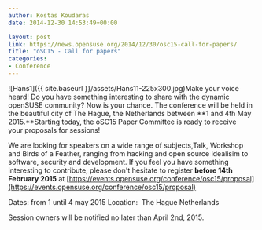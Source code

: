 ```yaml
---
author: Kostas Koudaras
date: 2014-12-30 14:53:49+00:00

layout: post
link: https://news.opensuse.org/2014/12/30/osc15-call-for-papers/
title: "oSC15 - Call for papers"
categories:
- Conference
---
```

![Hans1]({{ site.baseurl }}/assets/Hans11-225x300.jpg)Make your voice heard! Do you have something interesting to share with the dynamic openSUSE community? Now is your chance. The conference will be held in the beautiful city of The Hague, the Netherlands between **1 and 4th May 2015.**Starting today, the oSC15 Paper Committee is ready to receive your proposals for sessions!

We are looking for speakers on a wide range of subjects,Talk, Workshop and Birds of a Feather, ranging from hacking and open source idealisim to software, security and development. If you feel you have something interesting to contribute, please don't hesitate to register **before 14th February 2015** at [https://events.opensuse.org/conference/osc15/proposal](https://events.opensuse.org/conference/osc15/proposal)

Dates: from 1 until 4 may 2015
Location:  The Hague Netherlands

Session owners will be notified no later than April 2nd, 2015.		
